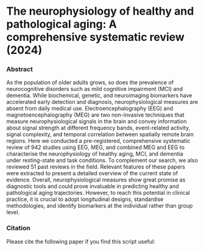 # The neurophysiology of healthy and pathological aging: A comprehensive systematic review (2024)

<h3> Abstract </h3>

As the population of older adults grows, so does the prevalence of neurocognitive disorders such as mild cognitive impairment (MCI) and dementia. While biochemical, genetic, and neuroimaging biomarkers have accelerated early detection and diagnosis, neurophysiological measures are absent from daily medical use. Electroencephalography (EEG) and magnetoencephalography (MEG) are two non-invasive techniques that measure neurophysiological signals in the brain and convey information about signal strength at different frequency bands, event-related activity, signal complexity, and temporal correlation between spatially remote brain regions. Here we conducted a pre-registered, comprehensive systematic review of 942 studies using EEG, MEG, and combined MEG and EEG to characterise the neurophysiology of healthy aging, MCI, and dementia under resting-state and task conditions. To complement our search, we also reviewed 51 past reviews in the field. Relevant features of these papers were extracted to present a detailed overview of the current state of evidence. Overall, neurophysiological measures show great promise as diagnostic tools and could prove invaluable in predicting healthy and pathological aging trajectories. However, to reach this potential in clinical practice, it is crucial to adopt longitudinal designs, standardise methodologies, and identify biomarkers at the individual rather than group level. 
<h3> Citation </h3>

Please cite the following paper if you find this script useful:

